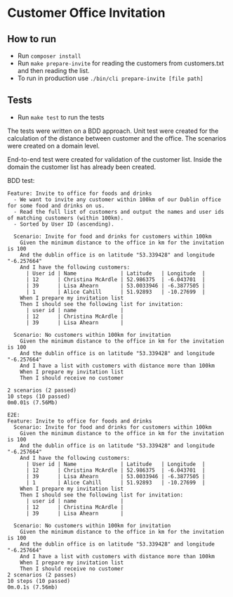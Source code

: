 # Customer Office Invitation

## How to run
- Run `composer install`
- Run `make prepare-invite` for reading the customers from customers.txt and then reading the list.
- To run in production use `./bin/cli prepare-invite [file path]`

## Tests

- Run `make test` to run the tests

The tests were written on a BDD approach. Unit test were created for the calculation of the distance between customer and the office. The scenarios were created on a domain level.

End-to-end test were created for validation of the customer list. Inside the domain the customer list has already been created.

BDD test:

```gherkin
Feature: Invite to office for foods and drinks
  - We want to invite any customer within 100km of our Dublin office for some food and drinks on us.
  - Read the full list of customers and output the names and user ids of matching customers (within 100km).
  - Sorted by User ID (ascending).

  Scenario: Invite for food and drinks for customers within 100km              
    Given the minimum distance to the office in km for the invitation is 100   
    And the dublin office is on latitude "53.339428" and longitude "-6.257664" 
    And I have the following customers:                                        
      | User id | Name              | Latitude   | Longitude  |
      | 12      | Christina McArdle | 52.986375  | -6.043701  |
      | 39      | Lisa Ahearn       | 53.0033946 | -6.3877505 |
      | 1       | Alice Cahill      | 51.92893   | -10.27699  |
    When I prepare my invitation list                                          
    Then I should see the following list for invitation:                       
      | user id | name              |
      | 12      | Christina McArdle |
      | 39      | Lisa Ahearn       |

  Scenario: No customers within 100km for invitation                           
    Given the minimum distance to the office in km for the invitation is 100   
    And the dublin office is on latitude "53.339428" and longitude "-6.257664" 
    And I have a list with customers with distance more than 100km             
    When I prepare my invitation list                                          
    Then I should receive no customer                                          

2 scenarios (2 passed)
10 steps (10 passed)
0m0.01s (7.56Mb)

E2E:
Feature: Invite to office for foods and drinks
  Scenario: Invite for food and drinks for customers within 100km              
    Given the minimum distance to the office in km for the invitation is 100   
    And the dublin office is on latitude "53.339428" and longitude "-6.257664" 
    And I have the following customers:                                        
      | User id | Name              | Latitude   | Longitude  |
      | 12      | Christina McArdle | 52.986375  | -6.043701  |
      | 39      | Lisa Ahearn       | 53.0033946 | -6.3877505 |
      | 1       | Alice Cahill      | 51.92893   | -10.27699  |
    When I prepare my invitation list                                          
    Then I should see the following list for invitation:                       
      | user id | name              |
      | 12      | Christina McArdle |
      | 39      | Lisa Ahearn       |

  Scenario: No customers within 100km for invitation                           
    Given the minimum distance to the office in km for the invitation is 100   
    And the dublin office is on latitude "53.339428" and longitude "-6.257664" 
    And I have a list with customers with distance more than 100km             
    When I prepare my invitation list                                          
    Then I should receive no customer
2 scenarios (2 passes)
10 steps (10 passed)
0m.0.1s (7.56mb)
```

